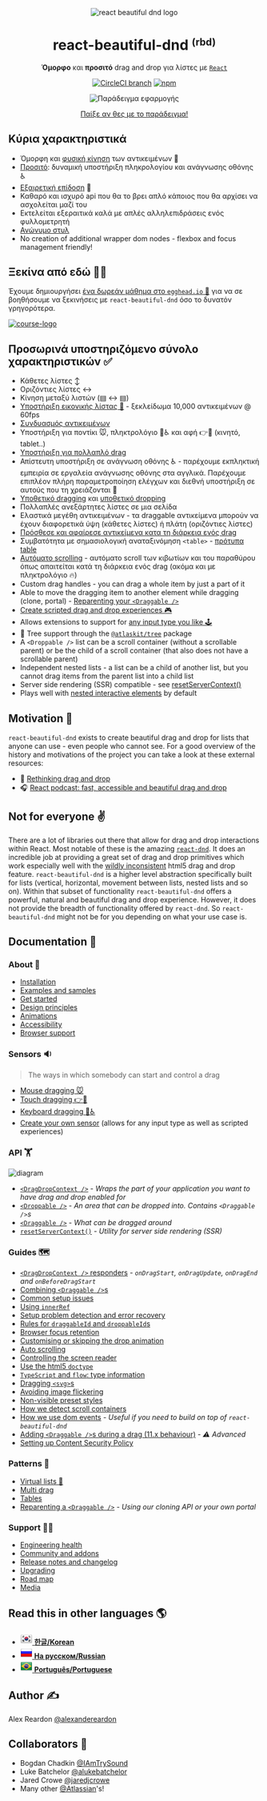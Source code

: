 <p align="center">
  <img src="https://user-images.githubusercontent.com/2182637/53611918-54c1ff80-3c24-11e9-9917-66ac3cef513d.png" alt="react beautiful dnd logo" />
</p>
<h1 align="center">react-beautiful-dnd <small><sup>(rbd)</sup></small></h1>

<div align="center">

**Όμορφο** και **προσιτό** drag and drop για λίστες με [`React`](https://facebook.github.io/react/)

[![CircleCI branch](https://img.shields.io/circleci/project/github/atlassian/react-beautiful-dnd/master.svg)](https://circleci.com/gh/atlassian/react-beautiful-dnd/tree/master)
[![npm](https://img.shields.io/npm/v/react-beautiful-dnd.svg)](https://www.npmjs.com/package/react-beautiful-dnd)

![Παράδειγμα εφαρμογής](https://user-images.githubusercontent.com/2182637/53614150-efbed780-3c2c-11e9-9204-a5d2e746faca.gif)

[Παίξε αν θες με το παράδειγμα!](https://react-beautiful-dnd.netlify.com/iframe.html?selectedKind=board&selectedStory=simple)

</div>

## Κύρια χαρακτηριστικά

- Όμορφη και [φυσική κίνηση](/docs/about/animations.md) των αντικειμένων 💐
- [Προσιτό](/docs/about/accessibility.md): δυναμική υποστήριξη πληκρολογίου και ανάγνωσης οθόνης ♿️
- [Εξαιρετική επίδοση](/docs/support/media.md) 🚀
- Καθαρό και ισχυρό api που θα το βρει απλό κάποιος που θα αρχίσει να ασχολείται μαζί του
- Εκτελείται εξεραιτικά καλά με απλές αλληλεπιδράσεις ενός φυλλομετρητή
- [Ανώνυμο στυλ](/docs/guides/preset-styles.md)
- No creation of additional wrapper dom nodes - flexbox and focus management friendly!

## Ξεκίνα από εδώ 👩‍🏫

Έχουμε δημιουργήσει [ένα δωρεάν μάθημα στο `egghead.io` 🥚](https://egghead.io/courses/beautiful-and-accessible-drag-and-drop-with-react-beautiful-dnd) για να σε βοηθήσουμε να ξεκινήσεις με `react-beautiful-dnd` όσο το δυνατόν γρηγορότερα.

[![course-logo](https://user-images.githubusercontent.com/2182637/43372837-8c72d3f8-93e8-11e8-9d92-a82adde7718f.png)](https://egghead.io/courses/beautiful-and-accessible-drag-and-drop-with-react-beautiful-dnd)

## Προσωρινά υποστηριζόμενο σύνολο χαρακτηριστικών ✅

- Κάθετες λίστες ↕
- Οριζόντιες λίστες ↔
- Κίνηση μεταξύ λιστών (▤ ↔ ▤)
- [Υποστήριξη εικονικής λίστας 👾](/docs/patterns/virtual-lists.md) - ξεκλείδωμα 10,000 αντικειμένων @ 60fps
- [Συνδυασμός αντικειμένων](/docs/guides/combining.md)
- Υποστήριξη για ποντίκι 🐭, πληκτρολόγιο 🎹♿️ και αφή 👉📱 (κινητό, tablet..) 
- [Υποστήριξη για πολλαπλό drag](/docs/patterns/multi-drag.md)
- Απίστευτη υποστήριξη σε ανάγνωση οθόνης ♿️ - παρέχουμε εκπληκτική εμπειρία σε εργαλεία ανάγνωσης οθόνης στα αγγλικά. Παρέχουμε επιπλέον πλήρη παραμετροποίηση ελέγχων και διεθνή υποστήριξη σε αυτούς που τη χρειάζονται 💖
- [Υποθετικό dragging](/docs/api/draggable.md#optional-props) και [υποθετικό dropping](/docs/api/droppable.md#conditionally-dropping)
- Πολλαπλές ανεξάρτητες λίστες σε μια σελίδα
- Ελαστικά μεγέθη αντικειμένων - τα draggable αντικείμενα μπορούν να έχουν διαφορετικά ύψη (κάθετες λίστες) ή πλάτη (οριζόντιες λίστες)
- [Πρόσθεσε και αφαίρεσε αντικείμενα κατα τη διάρκεια ενός drag](/docs/guides/changes-while-dragging.md)
- Συμβατότητα με σημασιολογική αναταξινόμηση `<table>` - [πρότυπα table](/docs/patterns/tables.md)
- [Αυτόματο scrolling](/docs/guides/auto-scrolling.md) - αυτόματο scroll των κιβωτίων και του παραθύρου όπως απαιτείται κατά τη διάρκεια ενός drag (ακόμα και με πληκτρολόγιο 🔥)
- Custom drag handles - you can drag a whole item by just a part of it
- Able to move the dragging item to another element while dragging (clone, portal) - [Reparenting your `<Draggable />`](/docs/guides/reparenting.md)
- [Create scripted drag and drop experiences 🎮](/docs/sensors/sensor-api.md)
- Allows extensions to support for [any input type you like 🕹](/docs/sensors/sensor-api.md)
- 🌲 Tree support through the [`@atlaskit/tree`](https://atlaskit.atlassian.com/packages/confluence/tree) package
- A `<Droppable />` list can be a scroll container (without a scrollable parent) or be the child of a scroll container (that also does not have a scrollable parent)
- Independent nested lists - a list can be a child of another list, but you cannot drag items from the parent list into a child list
- Server side rendering (SSR) compatible - see [resetServerContext()](/docs/api/reset-server-context.md)
- Plays well with [nested interactive elements](/docs/api/draggable.md#interactive-child-elements-within-a-draggable-) by default

## Motivation 🤔

`react-beautiful-dnd` exists to create beautiful drag and drop for lists that anyone can use - even people who cannot see. For a good overview of the history and motivations of the project you can take a look at these external resources:

- 📖 [Rethinking drag and drop](https://medium.com/@alexandereardon/rethinking-drag-and-drop-d9f5770b4e6b)
- 🎧 [React podcast: fast, accessible and beautiful drag and drop](https://reactpodcast.simplecast.fm/17)

## Not for everyone ✌️

There are a lot of libraries out there that allow for drag and drop interactions within React. Most notable of these is the amazing [`react-dnd`](https://github.com/react-dnd/react-dnd). It does an incredible job at providing a great set of drag and drop primitives which work especially well with the [wildly inconsistent](https://www.quirksmode.org/blog/archives/2009/09/the_html5_drag.html) html5 drag and drop feature. `react-beautiful-dnd` is a higher level abstraction specifically built for lists (vertical, horizontal, movement between lists, nested lists and so on). Within that subset of functionality `react-beautiful-dnd` offers a powerful, natural and beautiful drag and drop experience. However, it does not provide the breadth of functionality offered by `react-dnd`. So `react-beautiful-dnd` might not be for you depending on what your use case is.

## Documentation 📖

### About 👋

- [Installation](/docs/about/installation.md)
- [Examples and samples](/docs/about/examples.md)
- [Get started](https://egghead.io/courses/beautiful-and-accessible-drag-and-drop-with-react-beautiful-dnd)
- [Design principles](/docs/about/design-principles.md)
- [Animations](/docs/about/animations.md)
- [Accessibility](/docs/about/accessibility.md)
- [Browser support](/docs/about/browser-support.md)

### Sensors 🔉

> The ways in which somebody can start and control a drag

- [Mouse dragging 🐭](/docs/sensors/mouse.md)
- [Touch dragging 👉📱](/docs/sensors/touch.md)
- [Keyboard dragging 🎹♿️](/docs/sensors/keyboard.md)
- [Create your own sensor](/docs/sensors/sensor-api.md) (allows for any input type as well as scripted experiences)

### API 🏋️‍

![diagram](https://user-images.githubusercontent.com/2182637/53607406-c8f3a780-3c12-11e9-979c-7f3b5bd1bfbd.gif)

- [`<DragDropContext />`](/docs/api/drag-drop-context.md) - _Wraps the part of your application you want to have drag and drop enabled for_
- [`<Droppable />`](/docs/api/droppable.md) - _An area that can be dropped into. Contains `<Draggable />`s_
- [`<Draggable />`](/docs/api/draggable.md) - _What can be dragged around_
- [`resetServerContext()`](/docs/api/reset-server-context.md) - _Utility for server side rendering (SSR)_

### Guides 🗺

- [`<DragDropContext />` responders](/docs/guides/responders.md) - _`onDragStart`, `onDragUpdate`, `onDragEnd` and `onBeforeDragStart`_
- [Combining `<Draggable />`s](/docs/guides/combining.md)
- [Common setup issues](/docs/guides/common-setup-issues.md)
- [Using `innerRef`](/docs/guides/using-inner-ref.md)
- [Setup problem detection and error recovery](/docs/guides/setup-problem-detection-and-error-recovery.md)
- [Rules for `draggableId` and `droppableId`s](/docs/guides/identifiers.md)
- [Browser focus retention](/docs/guides/browser-focus.md)
- [Customising or skipping the drop animation](/docs/guides/drop-animation.md)
- [Auto scrolling](/docs/guides/auto-scrolling.md)
- [Controlling the screen reader](/docs/guides/screen-reader.md)
- [Use the html5 `doctype`](/docs/guides/doctype.md)
- [`TypeScript` and `flow`: type information](/docs/guides/types.md)
- [Dragging `<svg>`s](/docs/guides/dragging-svgs.md)
- [Avoiding image flickering](/docs/guides/avoiding-image-flickering.md)
- [Non-visible preset styles](/docs/guides/preset-styles.md)
- [How we detect scroll containers](/docs/guides/how-we-detect-scroll-containers.md)
- [How we use dom events](/docs/guides/how-we-use-dom-events.md) - _Useful if you need to build on top of `react-beautiful-dnd`_
- [Adding `<Draggable />`s during a drag (11.x behaviour)](/docs/guides/changes-while-dragging.md) - _⚠️ Advanced_
- [Setting up Content Security Policy](/docs/guides/content-security-policy.md)

### Patterns 👷‍

- [Virtual lists 👾](/docs/patterns/virtual-lists.md)
- [Multi drag](/docs/patterns/multi-drag.md)
- [Tables](/docs/patterns/tables.md)
- [Reparenting a `<Draggable />`](/docs/guides/reparenting.md) - _Using our cloning API or your own portal_

### Support 👩‍⚕️

- [Engineering health](/docs/support/engineering-health.md)
- [Community and addons](/docs/support/community-and-addons.md)
- [Release notes and changelog](https://github.com/atlassian/react-beautiful-dnd/releases)
- [Upgrading](/docs/support/upgrading.md)
- [Road map](https://github.com/atlassian/react-beautiful-dnd/issues)
- [Media](/docs/support/media.md)

## Read this in other languages 🌎

- [![kr](https://raw.githubusercontent.com/gosquared/flags/master/flags/flags/shiny/24/South-Korea.png) **한글/Korean**](https://github.com/LeeHyungGeun/react-beautiful-dnd-kr)
- [![ru](https://raw.githubusercontent.com/gosquared/flags/master/flags/flags/shiny/24/Russia.png) **На русском/Russian**](https://github.com/vtereshyn/react-beautiful-dnd-ru)
- [![pt](https://raw.githubusercontent.com/gosquared/flags/master/flags/flags/shiny/24/Brazil.png) **Português/Portuguese**](https://github.com/dudestein/react-beautiful-dnd-pt)

## Author ✍️

Alex Reardon [@alexandereardon](https://twitter.com/alexandereardon)

## Collaborators 🤝

- Bogdan Chadkin [@IAmTrySound](https://twitter.com/IAmTrySound)
- Luke Batchelor [@alukebatchelor](https://twitter.com/alukebatchelor)
- Jared Crowe [@jaredjcrowe](https://twitter.com/jaredjcrowe)
- Many other [@Atlassian](https://twitter.com/Atlassian)'s!
